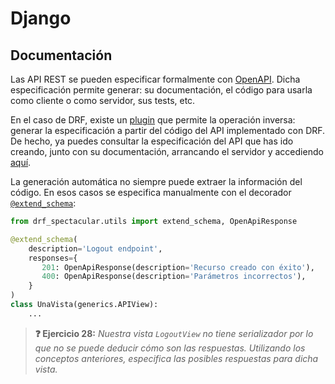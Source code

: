 # Django
## Documentación

Las API REST se pueden especificar formalmente con [OpenAPI](https://en.wikipedia.org/wiki/OpenAPI_Specification). Dicha especificación permite generar: su documentación, el código para usarla como cliente o como servidor, sus tests, etc.

En el caso de DRF, existe un [plugin](https://drf-spectacular.readthedocs.io/en/latest/) que permite la operación inversa: generar la especificación a partir del código del API implementado con DRF. De hecho, ya puedes consultar la especificación del API que has ido creando, junto con su documentación, arrancando el servidor y accediendo [aquí](http://127.0.0.1:8000/api/schema/redoc/).

La generación automática no siempre puede extraer la información del código. En esos casos se especifica manualmente con el decorador [`@extend_schema`](https://drf-spectacular.readthedocs.io/en/latest/customization.html#step-2-extend-schema):

```python
from drf_spectacular.utils import extend_schema, OpenApiResponse

@extend_schema(
    description='Logout endpoint',
    responses={
       201: OpenApiResponse(description='Recurso creado con éxito'),
       400: OpenApiResponse(description='Parámetros incorrectos'),
    }
)
class UnaVista(generics.APIView):
    ...
```

> **❓ Ejercicio 28:** _Nuestra vista `LogoutView` no tiene serializador por lo que no se puede deducir cómo son las respuestas. Utilizando los conceptos anteriores, especifica las posibles respuestas para dicha vista._

